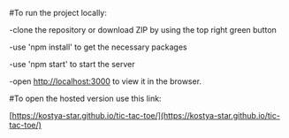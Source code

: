 #To run the project locally:

-clone the repository or download ZIP by using the top right green button

-use 'npm install' to get the necessary packages

-use 'npm start' to start the server

-open [http://localhost:3000](http://localhost:3000) to view it in the browser.

#To open the hosted version use this link: 

[https://kostya-star.github.io/tic-tac-toe/](https://kostya-star.github.io/tic-tac-toe/)